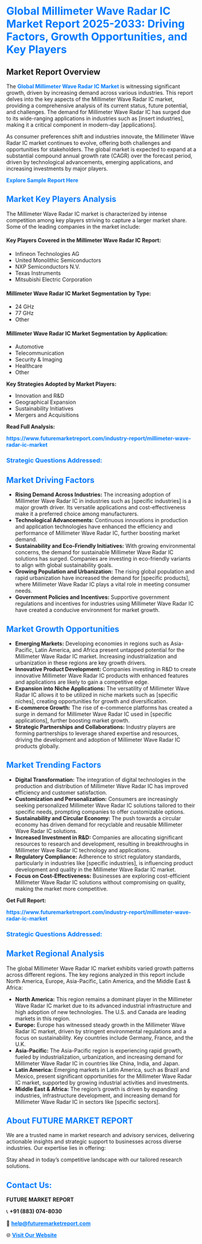 <h1 style="color: #007BFF;">Global Millimeter Wave Radar IC Market Report 2025-2033: Driving Factors, Growth Opportunities, and Key Players</h1>

<section id="overview">
<h2>Market Report Overview</h2>
<p>The <a href="https://www.futuremarketreport.com/industry-report/millimeter-wave-radar-ic-market" style="color: #007BFF; text-decoration: none;"><strong>Global Millimeter Wave Radar IC Market</strong></a> is witnessing significant growth, driven by increasing demand across various industries. This report delves into the key aspects of the Millimeter Wave Radar IC market, providing a comprehensive analysis of its current status, future potential, and challenges. The demand for Millimeter Wave Radar IC has surged due to its wide-ranging applications in industries such as [insert industries], making it a critical component in modern-day [applications].</p>
<p>As consumer preferences shift and industries innovate, the Millimeter Wave Radar IC market continues to evolve, offering both challenges and opportunities for stakeholders. The global market is expected to expand at a substantial compound annual growth rate (CAGR) over the forecast period, driven by technological advancements, emerging applications, and increasing investments by major players.</p>
</section>

<section id="overview">
<p><a href="https://www.futuremarketreport.com/request-sample/reportId=116153" style="color: #007BFF; text-decoration: none;"><strong>Explore Sample Report Here</strong></a></p>
</section>

<section id="key-players">
<h2 style="color: #007BFF;">Market Key Players Analysis</h2>
<p>The Millimeter Wave Radar IC market is characterized by intense competition among key players striving to capture a larger market share. Some of the leading companies in the market include:</p>
<h4>Key Players Covered in the Millimeter Wave Radar IC Report:</h4>
<ul><li>Infineon Technologies AG</li><li>United Monolithic Semiconductors</li><li>NXP Semiconductors N.V.</li><li>Texas Instruments</li><li>Mitsubishi Electric Corporation</li></ul>
<h4>Millimeter Wave Radar IC Market Segmentation by Type:</h4>
<ul><li>24 GHz</li><li>77 GHz</li><li>Other</li></ul>

<h4>Millimeter Wave Radar IC Market Segmentation by Application:</h4>
<ul><li>Automotive</li><li>Telecommunication</li><li>Security &amp; Imaging</li><li>Healthcare</li><li>Other</li></ul>
<p><strong>Key Strategies Adopted by Market Players:</strong></p>
<ul>
<li>Innovation and R&D</li>
<li>Geographical Expansion</li>
<li>Sustainability Initiatives</li>
<li>Mergers and Acquisitions</li>
</ul>
</section>

<section>
<p><strong>Read Full Analysis: </strong></p><a href="https://www.futuremarketreport.com/industry-report/millimeter-wave-radar-ic-market" style="color: #007BFF; text-decoration: none;"><strong>https://www.futuremarketreport.com/industry-report/millimeter-wave-radar-ic-market</strong></a>
<h3 style="color: #007BFF;">Strategic Questions Addressed:</h3>
</section>

<section id="driving-factors">
<h2 style="color: #007BFF;">Market Driving Factors</h2>
<ul>
<li><strong>Rising Demand Across Industries:</strong> The increasing adoption of Millimeter Wave Radar IC in industries such as [specific industries] is a major growth driver. Its versatile applications and cost-effectiveness make it a preferred choice among manufacturers.</li>
<li><strong>Technological Advancements:</strong> Continuous innovations in production and application technologies have enhanced the efficiency and performance of Millimeter Wave Radar IC, further boosting market demand.</li>
<li><strong>Sustainability and Eco-Friendly Initiatives:</strong> With growing environmental concerns, the demand for sustainable Millimeter Wave Radar IC solutions has surged. Companies are investing in eco-friendly variants to align with global sustainability goals.</li>
<li><strong>Growing Population and Urbanization:</strong> The rising global population and rapid urbanization have increased the demand for [specific products], where Millimeter Wave Radar IC plays a vital role in meeting consumer needs.</li>
<li><strong>Government Policies and Incentives:</strong> Supportive government regulations and incentives for industries using Millimeter Wave Radar IC have created a conducive environment for market growth.</li>
</ul>
</section>

<section id="growth-opportunities">
<h2 style="color: #007BFF;">Market Growth Opportunities</h2>
<ul>
<li><strong>Emerging Markets:</strong> Developing economies in regions such as Asia-Pacific, Latin America, and Africa present untapped potential for the Millimeter Wave Radar IC market. Increasing industrialization and urbanization in these regions are key growth drivers.</li>
<li><strong>Innovative Product Development:</strong> Companies investing in R&D to create innovative Millimeter Wave Radar IC products with enhanced features and applications are likely to gain a competitive edge.</li>
<li><strong>Expansion into Niche Applications:</strong> The versatility of Millimeter Wave Radar IC allows it to be utilized in niche markets such as [specific niches], creating opportunities for growth and diversification.</li>
<li><strong>E-commerce Growth:</strong> The rise of e-commerce platforms has created a surge in demand for Millimeter Wave Radar IC used in [specific applications], further boosting market growth.</li>
<li><strong>Strategic Partnerships and Collaborations:</strong> Industry players are forming partnerships to leverage shared expertise and resources, driving the development and adoption of Millimeter Wave Radar IC products globally.</li>
</ul>
</section>

<section id="trending-factors">
<h2 style="color: #007BFF;">Market Trending Factors</h2>
<ul>
<li><strong>Digital Transformation:</strong> The integration of digital technologies in the production and distribution of Millimeter Wave Radar IC has improved efficiency and customer satisfaction.</li>
<li><strong>Customization and Personalization:</strong> Consumers are increasingly seeking personalized Millimeter Wave Radar IC solutions tailored to their specific needs, prompting companies to offer customizable options.</li>
<li><strong>Sustainability and Circular Economy:</strong> The push towards a circular economy has driven demand for recyclable and reusable Millimeter Wave Radar IC solutions.</li>
<li><strong>Increased Investment in R&D:</strong> Companies are allocating significant resources to research and development, resulting in breakthroughs in Millimeter Wave Radar IC technology and applications.</li>
<li><strong>Regulatory Compliance:</strong> Adherence to strict regulatory standards, particularly in industries like [specific industries], is influencing product development and quality in the Millimeter Wave Radar IC market.</li>
<li><strong>Focus on Cost-Effectiveness:</strong> Businesses are exploring cost-efficient Millimeter Wave Radar IC solutions without compromising on quality, making the market more competitive.</li>
</ul>
</section>

<section>
<p><strong>Get Full Report: </strong></p><a href="https://www.futuremarketreport.com/industry-report/millimeter-wave-radar-ic-market" style="color: #007BFF; text-decoration: none;"><strong>https://www.futuremarketreport.com/industry-report/millimeter-wave-radar-ic-market</strong></a>
<h3 style="color: #007BFF;">Strategic Questions Addressed:</h3>
</section>


<section id="regional-analysis">
<h2 style="color: #007BFF;">Market Regional Analysis</h2>
<p>The global Millimeter Wave Radar IC market exhibits varied growth patterns across different regions. The key regions analyzed in this report include North America, Europe, Asia-Pacific, Latin America, and the Middle East & Africa:</p>
<ul>
<li><strong>North America:</strong> This region remains a dominant player in the Millimeter Wave Radar IC market due to its advanced industrial infrastructure and high adoption of new technologies. The U.S. and Canada are leading markets in this region.</li>
<li><strong>Europe:</strong> Europe has witnessed steady growth in the Millimeter Wave Radar IC market, driven by stringent environmental regulations and a focus on sustainability. Key countries include Germany, France, and the U.K.</li>
<li><strong>Asia-Pacific:</strong> The Asia-Pacific region is experiencing rapid growth, fueled by industrialization, urbanization, and increasing demand for Millimeter Wave Radar IC in countries like China, India, and Japan.</li>
<li><strong>Latin America:</strong> Emerging markets in Latin America, such as Brazil and Mexico, present significant opportunities for the Millimeter Wave Radar IC market, supported by growing industrial activities and investments.</li>
<li><strong>Middle East & Africa:</strong> The region’s growth is driven by expanding industries, infrastructure development, and increasing demand for Millimeter Wave Radar IC in sectors like [specific sectors].</li>
</ul>
</section>

<footer>
<h2 style="color: #007BFF;">About FUTURE MARKET REPORT</h2>
<p>We are a trusted name in market research and advisory services, delivering actionable insights and strategic support to businesses across diverse industries. Our expertise lies in offering:</p>

<p>Stay ahead in today’s competitive landscape with our tailored research solutions.</p>

<h2 style="color: #007BFF;">Contact Us:</h2>
<p><strong>FUTURE MARKET REPORT</strong></p>
<p>📞 <strong>+91 (883) 074-8030</strong></p>
<p>📧 <strong><a href="mailto:help@futuremarketreport.com" style="color: #007BFF;">help@futuremarketreport.com</a></strong></p>
<p>🌐 <strong><a href="https://www.futuremarketreport.com/" style="color: #007BFF;">Visit Our Website</a></strong></p>
</footer>